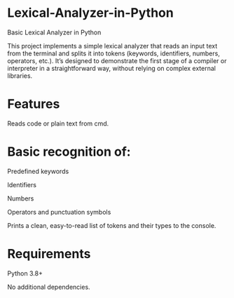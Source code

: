 # Lexical-Analyzer-in-Python
Basic Lexical Analyzer in Python

This project implements a simple lexical analyzer that reads an input text from the terminal and splits it into tokens (keywords, identifiers, numbers, operators, etc.).
It’s designed to demonstrate the first stage of a compiler or interpreter in a straightforward way, without relying on complex external libraries.

# Features

Reads code or plain text from cmd.

# Basic recognition of:

Predefined keywords

Identifiers

Numbers

Operators and punctuation symbols

Prints a clean, easy-to-read list of tokens and their types to the console.

# Requirements

Python 3.8+

No additional dependencies.

